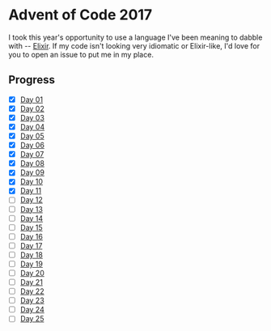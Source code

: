 # Advent of Code 2017

I took this year's opportunity to use a language I've been meaning to dabble with -- [Elixir](http://elixir-lang.github.io/).  If my code isn't looking very idiomatic or Elixir-like, I'd love for you to open an issue to put me in my place.

## Progress

- [x] [Day 01](01)
- [x] [Day 02](02)
- [x] [Day 03](03)
- [x] [Day 04](04)
- [x] [Day 05](05)
- [x] [Day 06](06)
- [x] [Day 07](07)
- [x] [Day 08](08)
- [x] [Day 09](09)
- [x] [Day 10](10)
- [x] [Day 11](11)
- [ ] [Day 12](12)
- [ ] [Day 13](13)
- [ ] [Day 14](14)
- [ ] [Day 15](15)
- [ ] [Day 16](16)
- [ ] [Day 17](17)
- [ ] [Day 18](18)
- [ ] [Day 19](19)
- [ ] [Day 20](20)
- [ ] [Day 21](21)
- [ ] [Day 22](22)
- [ ] [Day 23](23)
- [ ] [Day 24](24)
- [ ] [Day 25](25)
